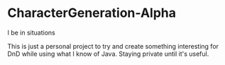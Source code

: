 # CharacterGeneration-Alpha
I be in situations

This is just a personal project to try and create something interesting for DnD while using what I know of Java. Staying private until it's useful.
